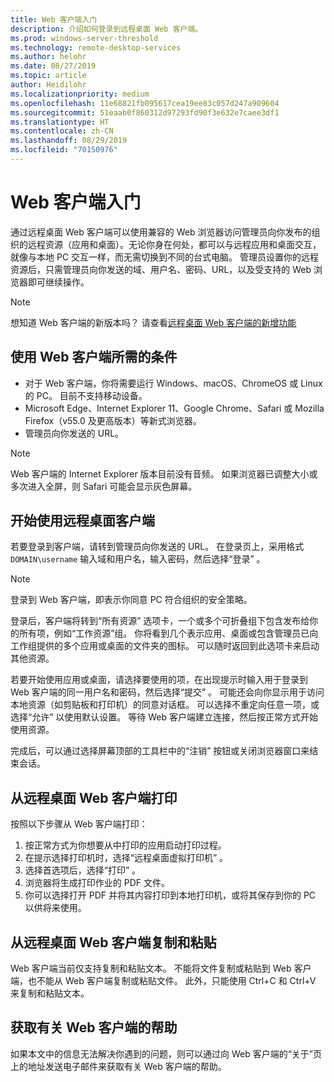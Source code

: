 ```yaml
---
title: Web 客户端入门
description: 介绍如何登录到远程桌面 Web 客户端。
ms.prod: windows-server-threshold
ms.technology: remote-desktop-services
ms.author: helohr
ms.date: 08/27/2019
ms.topic: article
author: Heidilohr
ms.localizationpriority: medium
ms.openlocfilehash: 11e68821fb095617cea19ee83c057d247a909604
ms.sourcegitcommit: 51eaab0f860312d97293fd90f3e632e7caee3df1
ms.translationtype: HT
ms.contentlocale: zh-CN
ms.lasthandoff: 08/29/2019
ms.locfileid: "70150976"
---
```

# <a name="get-started-with-the-web-client"></a>Web 客户端入门

通过远程桌面 Web 客户端可以使用兼容的 Web 浏览器访问管理员向你发布的组织的远程资源（应用和桌面）。无论你身在何处，都可以与远程应用和桌面交互，就像与本地 PC 交互一样，而无需切换到不同的台式电脑。 管理员设置你的远程资源后，只需管理员向你发送的域、用户名、密码、URL，以及受支持的 Web 浏览器即可继续操作。

>[!NOTE]
>想知道 Web 客户端的新版本吗？ 请查看[远程桌面 Web 客户端的新增功能](web-client-whatsnew.md)

## <a name="what-youll-need-to-use-the-web-client"></a>使用 Web 客户端所需的条件

* 对于 Web 客户端，你将需要运行 Windows、macOS、ChromeOS 或 Linux 的 PC。 目前不支持移动设备。
* Microsoft Edge、Internet Explorer 11、Google Chrome、Safari 或 Mozilla Firefox（v55.0 及更高版本）等新式浏览器。
* 管理员向你发送的 URL。

>[!NOTE]
>Web 客户端的 Internet Explorer 版本目前没有音频。
>如果浏览器已调整大小或多次进入全屏，则 Safari 可能会显示灰色屏幕。

## <a name="start-using-the-remote-desktop-client"></a>开始使用远程桌面客户端

若要登录到客户端，请转到管理员向你发送的 URL。 在登录页上，采用格式 ```DOMAIN\username``` 输入域和用户名，输入密码，然后选择“登录”  。

>[!NOTE]
>登录到 Web 客户端，即表示你同意 PC 符合组织的安全策略。

登录后，客户端将转到“所有资源”  选项卡，一个或多个可折叠组下包含发布给你的所有项，例如“工作资源”组。 你将看到几个表示应用、桌面或包含管理员已向工作组提供的多个应用或桌面的文件夹的图标。 可以随时返回到此选项卡来启动其他资源。

若要开始使用应用或桌面，请选择要使用的项，在出现提示时输入用于登录到 Web 客户端的同一用户名和密码，然后选择“提交”  。 可能还会向你显示用于访问本地资源（如剪贴板和打印机）的同意对话框。 可以选择不重定向任意一项，或选择“允许”  以使用默认设置。 等待 Web 客户端建立连接，然后按正常方式开始使用资源。

完成后，可以通过选择屏幕顶部的工具栏中的“注销”  按钮或关闭浏览器窗口来结束会话。

## <a name="printing-from-the-remote-desktop-web-client"></a>从远程桌面 Web 客户端打印

按照以下步骤从 Web 客户端打印：

1. 按正常方式为你想要从中打印的应用启动打印过程。
2. 在提示选择打印机时，选择“远程桌面虚拟打印机”  。
3. 选择首选项后，选择“打印”  。
4. 浏览器将生成打印作业的 PDF 文件。
5. 你可以选择打开 PDF 并将其内容打印到本地打印机，或将其保存到你的 PC 以供将来使用。

## <a name="copy-and-paste-from-the-remote-desktop-web-client"></a>从远程桌面 Web 客户端复制和粘贴

Web 客户端当前仅支持复制和粘贴文本。 不能将文件复制或粘贴到 Web 客户端，也不能从 Web 客户端复制或粘贴文件。 此外，只能使用 Ctrl+C  和 Ctrl+V  来复制和粘贴文本。

## <a name="get-help-with-the-web-client"></a>获取有关 Web 客户端的帮助

如果本文中的信息无法解决你遇到的问题，则可以通过向 Web 客户端的“关于”页上的地址发送电子邮件来获取有关 Web 客户端的帮助。